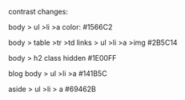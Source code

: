 contrast changes:

body > ul >li >a
color: #1566C2

body > table >tr >td links > ul >li >a >img
#2B5C14

body > h2 class hidden
#1E00FF

blog
body > ul >li >a
#141B5C

aside > ul >li > a
#69462B